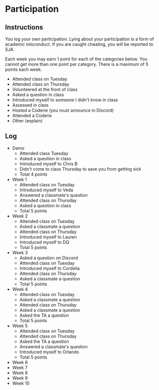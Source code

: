 Participation
=============

## Instructions ##

You log your own participation. Lying about your participation is a form of
academic misconduct. If you are caught cheating, you will be reported to SJA.

Each week you may earn 1 point for each of the categories below. You cannot get
more than one point per category. There is a maximum of 5 points each week.

+ Attended class on Tuesday
+ Attended class on Thursday
+ Volunteered at the front of class
+ Asked a question in class
+ Introduced myself to someone I didn't know in class
+ Assessed in class
+ Hosted a Coderie (you must announce in Discord)
+ Attended a Coderie
+ Other (explain)

## Log ##

- Demo
	+ Attended class Tuesday
	+ Asked a question in class
	+ Introduced myself to Chris B
	+ Didn't come to class Thursday to save you from getting sick
	+ Total 4 points
- Week 1
	+ Attended class on Tuesday
	+ Introduced myself to Veda
	+ Answered a classmate's question
	+ Attended class on Thursday
	+ Asked a question in class
	+ Total 5 points
- Week 2
	+ Attended class on Tuesday
	+ Asked a classmate a question
	+ Attended class on Thursday
	+ Introduced myself to Lauren
	+ Introduced myself to DQ
	+ Total 5 points
- Week 3
	+ Asked a question on Discord
	+ Attended class on Tuesday
	+ Introduced myself to Cordelia
	+ Attended class on Thursday
	+ Asked a classmate a question
	+ Total 5 points
- Week 4
	+ Attended class on Tuesday
	+ Asked a classmate a question
	+ Attended class on Thursday
	+ Asked a classmate a question
	+ Asked the TA a question
	+ Total 5 points
- Week 5
	+ Attended class on Tuesday
	+ Attended class on Thursday
	+ Asked the TA a question
	+ Answered a classmate's question
	+ Introduced myself to Orlando
	+ Total 5 points
- Week 6
- Week 7
- Week 8
- Week 9
- Week 10
